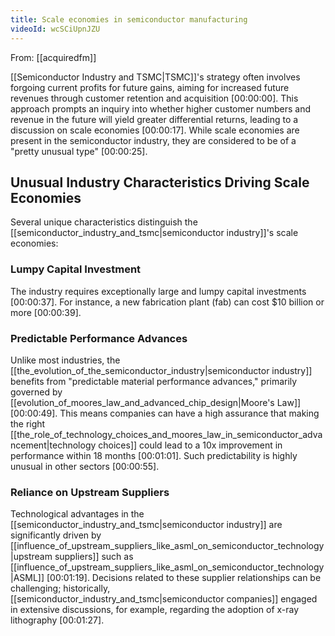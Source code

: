 ```yaml
---
title: Scale economies in semiconductor manufacturing
videoId: wcSCiUpnJZU
---
```


From: [[acquiredfm]] <br/> 

[[Semiconductor Industry and TSMC|TSMC]]'s strategy often involves forgoing current profits for future gains, aiming for increased future revenues through customer retention and acquisition <a class="yt-timestamp" data-t="00:00:00">[00:00:00]</a>. This approach prompts an inquiry into whether higher customer numbers and revenue in the future will yield greater differential returns, leading to a discussion on scale economies <a class="yt-timestamp" data-t="00:00:17">[00:00:17]</a>. While scale economies are present in the semiconductor industry, they are considered to be of a "pretty unusual type" <a class="yt-timestamp" data-t="00:00:25">[00:00:25]</a>.

## Unusual Industry Characteristics Driving Scale Economies

Several unique characteristics distinguish the [[semiconductor_industry_and_tsmc|semiconductor industry]]'s scale economies:

### Lumpy Capital Investment
The industry requires exceptionally large and lumpy capital investments <a class="yt-timestamp" data-t="00:00:37">[00:00:37]</a>. For instance, a new fabrication plant (fab) can cost $10 billion or more <a class="yt-timestamp" data-t="00:00:39">[00:00:39]</a>.

### Predictable Performance Advances
Unlike most industries, the [[the_evolution_of_the_semiconductor_industry|semiconductor industry]] benefits from "predictable material performance advances," primarily governed by [[evolution_of_moores_law_and_advanced_chip_design|Moore's Law]] <a class="yt-timestamp" data-t="00:00:49">[00:00:49]</a>. This means companies can have a high assurance that making the right [[the_role_of_technology_choices_and_moores_law_in_semiconductor_advancement|technology choices]] could lead to a 10x improvement in performance within 18 months <a class="yt-timestamp" data-t="00:01:01">[00:01:01]</a>. Such predictability is highly unusual in other sectors <a class="yt-timestamp" data-t="00:00:55">[00:00:55]</a>.

### Reliance on Upstream Suppliers
Technological advantages in the [[semiconductor_industry_and_tsmc|semiconductor industry]] are significantly driven by [[influence_of_upstream_suppliers_like_asml_on_semiconductor_technology|upstream suppliers]] such as [[influence_of_upstream_suppliers_like_asml_on_semiconductor_technology|ASML]] <a class="yt-timestamp" data-t="00:01:19">[00:01:19]</a>. Decisions related to these supplier relationships can be challenging; historically, [[semiconductor_industry_and_tsmc|semiconductor companies]] engaged in extensive discussions, for example, regarding the adoption of x-ray lithography <a class="yt-timestamp" data-t="00:01:27">[00:01:27]</a>.